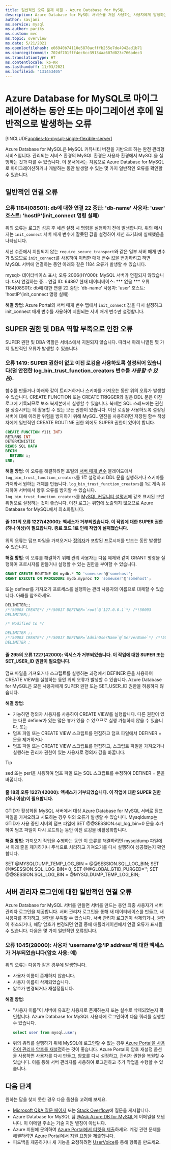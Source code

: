 ```yaml
---
title: 일반적인 오류 문제 해결 - Azure Database for MySQL
description: Azure Database for MySQL 서비스를 처음 사용하는 사용자에게 발생하는 일반적인 마이그레이션 오류 문제를 해결하는 방법을 알아봅니다.
author: savjani
ms.service: mysql
ms.author: pariks
ms.custom: mvc
ms.topic: overview
ms.date: 5/21/2021
ms.openlocfilehash: e66940b74110e5870acfffb255e7de4942ad1b71
ms.sourcegitcommit: 702df701fff4ec6cc39134aa607d023c766adec3
ms.translationtype: HT
ms.contentlocale: ko-KR
ms.lasthandoff: 11/03/2021
ms.locfileid: "131453405"
---
```

# <a name="commonly-encountered-errors-during-or-post-migration-to-azure-database-for-mysql"></a>Azure Database for MySQL로 마이그레이션하는 동안 또는 마이그레이션 후에 일반적으로 발생하는 오류

[!INCLUDE[applies-to-mysql-single-flexible-server](includes/applies-to-mysql-single-flexible-server.md)]

Azure Database for MySQL은 MySQL 커뮤니티 버전을 기반으로 하는 완전 관리형 서비스입니다. 관리되는 서비스 환경의 MySQL 환경은 사용자 환경에서 MySQL을 실행하는 것과 다를 수 있습니다. 이 문서에서는 처음으로 Azure Database for MySQL로 마이그레이션하거나 개발하는 동안 발생할 수 있는 몇 가지 일반적인 오류를 확인할 수 있습니다.

## <a name="common-connection-errors"></a>일반적인 연결 오류

### <a name="error-1184-08s01-aborted-connection-22-to-db-db-name-user-user-host-hostip-init_connect-command-failed"></a>오류 1184(08S01): db에 대한 연결 22 중단: 'db-name' 사용자: 'user' 호스트: 'hostIP'(init_connect 명령 실패)

위의 오류는 로그인 성공 후 세션 설정 시 명령을 실행하기 전에 발생합니다. 위의 메시지는 `init_connect` 서버 매개 변수에 잘못된 값을 설정하여 세션 초기화에 실패했음을 나타냅니다.

세션 수준에서 지원되지 않는 `require_secure_transport`와 같은 일부 서버 매개 변수가 있으므로 `init_connect`를 사용하여 이러한 매개 변수 값을 변경하려고 하면 MySQL 서버에 연결하는 동안 아래와 같은 1184 오류가 발생할 수 있습니다.

mysql> 데이터베이스 표시; 오류 2006(HY000): MySQL 서버가 연결되지 않았습니다. 다시 연결하는 중... 연결 ID:    64897 현재 데이터베이스: *** 없음 *** 오류 1184(08S01): db에 대한 연결 22 중단: 'db-name' 사용자: 'user' 호스트: 'hostIP'(init_connect 명령 실패)

**해결 방법**: Azure Portal의 서버 매개 변수 탭에서 `init_connect` 값을 다시 설정하고 init_connect 매개 변수를 사용하여 지원되는 서버 매개 변수만 설정합니다.

## <a name="errors-due-to-lack-of-super-privilege-and-dba-role"></a>SUPER 권한 및 DBA 역할 부족으로 인한 오류

SUPER 권한 및 DBA 역할은 서비스에서 지원되지 않습니다. 따라서 아래 나열된 몇 가지 일반적인 오류가 발생할 수 있습니다.

### <a name="error-1419-you-do-not-have-the-super-privilege-and-binary-logging-is-enabled-you-might-want-to-use-the-less-safe-log_bin_trust_function_creators-variable"></a>오류 1419: SUPER 권한이 없고 이진 로깅을 사용하도록 설정되어 있습니다(덜 안전한 log_bin_trust_function_creators 변수를 *사용할 수 있음*).

함수를 만들거나 아래와 같이 트리거하거나 스키마를 가져오는 동안 위의 오류가 발생할 수 있습니다. CREATE FUNCTION 또는 CREATE TRIGGER와 같은 DDL 문은 이진 로그에 기록되므로 보조 복제본에서 실행할 수 있습니다. 복제본 SQL 스레드에는 권한을 상승시키는 데 활용할 수 있는 모든 권한이 있습니다. 이진 로깅을 사용하도록 설정된 서버에 대해 이러한 위험을 방지하기 위해 MySQL 엔진을 사용하려면 저장된 함수 작성자에게 일반적인 CREATE ROUTINE 권한 외에도 SUPER 권한이 있어야 합니다.

```sql
CREATE FUNCTION f1(i INT)
RETURNS INT
DETERMINISTIC
READS SQL DATA
BEGIN
  RETURN i;
END;
```

**해결 방법**: 이 오류를 해결하려면 포털의 [서버 매개 변수](howto-server-parameters.md) 블레이드에서 `log_bin_trust_function_creators`를 1로 설정하고 DDL 문을 실행하거나 스키마를 가져와서 원하는 개체를 만듭니다. `log_bin_trust_function_creators`를 1로 계속 유지하여 서버에서 향후 오류를 방지할 수 있습니다. `log_bin_trust_function_creators`를 [MySQL 커뮤니티 설명서](https://dev.mysql.com/doc/refman/5.7/en/replication-options-binary-log.html#sysvar_log_bin_trust_function_creators)에 강조 표시된 보안 위험으로 설정하는 것이 좋습니다. 이진 로그는 위협에 노출되지 않으므로 Azure Database for MySQL에서 최소화됩니다.

#### <a name="error-1227-42000-at-line-101-access-denied-you-need-at-least-one-of-the-super-privileges-for-this-operation-operation-failed-with-exitcode-1"></a>줄 101의 오류 1227(42000): 액세스가 거부되었습니다. 이 작업에 대한 SUPER 권한(하나 이상)이 필요합니다. 종료 코드 1로 인해 작업이 실패했습니다.

위의 오류는 덤프 파일을 가져오거나 [정의자](https://dev.mysql.com/doc/refman/5.7/en/create-procedure.html)가 포함된 프로시저를 만드는 동안 발생할 수 있습니다.

**해결 방법**:  이 오류를 해결하기 위해 관리 사용자는 다음 예제와 같이 GRANT 명령을 실행하여 프로시저를 만들거나 실행할 수 있는 권한을 부여할 수 있습니다.

```sql
GRANT CREATE ROUTINE ON mydb.* TO 'someuser'@'somehost';
GRANT EXECUTE ON PROCEDURE mydb.myproc TO 'someuser'@'somehost';
```

또는 definer를 가져오기 프로세스를 실행하는 관리 사용자의 이름으로 대체할 수 있습니다. 아래를 참조하세요.

```sql
DELIMITER;;
/*!50003 CREATE*/ /*!50017 DEFINER=`root`@`127.0.0.1`*/ /*!50003
DELIMITER;;

/* Modified to */

DELIMITER ;;
/*!50003 CREATE*/ /*!50017 DEFINER=`AdminUserName`@`ServerName`*/ /*!50003
DELIMITER ;
```

#### <a name="error-1227-42000-at-line-295-access-denied-you-need-at-least-one-of-the-super-or-set_user_id-privileges-for-this-operation"></a>줄 295의 오류 1227(42000): 액세스가 거부되었습니다. 이 작업에 대한 SUPER 또는 SET_USER_ID 권한이 필요합니다.

덤프 파일을 가져오거나 스크립트를 실행하는 과정에서 DEFINER 문을 사용하여 CREATE VIEW를 실행하는 동안 위의 오류가 발생할 수 있습니다. Azure Database for MySQL은 모든 사용자에게 SUPER 권한 또는 SET_USER_ID 권한을 허용하지 않습니다.

**해결 방법**:

* 가능하면 정의자 사용자를 사용하여 CREATE VIEW를 실행합니다. 다른 권한이 있는 다른 definer가 있는 많은 뷰가 있을 수 있으므로 실행 가능하지 않을 수 있습니다.  또는
* 덤프 파일 또는 CREATE VIEW 스크립트를 편집하고 덤프 파일에서 DEFINER = 문을 제거하거나 
* 덤프 파일 또는 CREATE VIEW 스크립트를 편집하고, 스크립트 파일을 가져오거나 실행하는 관리자 권한이 있는 사용자로 정의자 값을 바꿉니다.

> [!Tip]
> sed 또는 perl을 사용하여 덤프 파일 또는 SQL 스크립트를 수정하여 DEFINER = 문을 바꿉니다.

#### <a name="error-1227-42000-at-line-18-access-denied-you-need-at-least-one-of-the-super-privileges-for-this-operation"></a>줄 18의 오류 1227(42000): 액세스가 거부되었습니다. 이 작업에 대한 SUPER 권한(하나 이상)이 필요합니다.

GTID가 활성화된 MySQL 서버에서 대상 Azure Database for MySQL 서버로 덤프 파일을 가져오려고 시도하는 경우 위의 오류가 발생할 수 있습니다. Mysqldump는 GTID가 사용 중인 서버의 덤프 파일에 SET @@SESSION.sql_log_bin=0 문을 추가하여 덤프 파일이 다시 로드되는 동안 이진 로깅을 비활성화합니다.

**해결 방법**: 가져오기 작업을 수행하는 동안 이 오류를 해결하려면 mysqldump 파일에서 아래 줄을 제거하거나 주석으로 처리하고 가져오기를 다시 실행하여 성공했는지 확인합니다.

SET @MYSQLDUMP_TEMP_LOG_BIN = @@SESSION.SQL_LOG_BIN; SET @@SESSION.SQL_LOG_BIN= 0; SET @@GLOBAL.GTID_PURGED=''; SET @@SESSION.SQL_LOG_BIN = @MYSQLDUMP_TEMP_LOG_BIN;

## <a name="common-connection-errors-for-server-admin-sign-in"></a>서버 관리자 로그인에 대한 일반적인 연결 오류

Azure Database for MySQL 서버를 만들면 서버를 만드는 동안 최종 사용자가 서버 관리자 로그인을 제공합니다. 서버 관리자 로그인을 통해 새 데이터베이스를 만들고, 새 사용자를 추가하고, 권한을 부여할 수 있습니다. 서버 관리자 로그인이 삭제되거나, 권한이 취소되거나, 해당 암호가 변경되면 연결 중에 애플리케이션에서 연결 오류가 표시될 수 있습니다. 다음은 몇 가지 일반적인 오류입니다.

### <a name="error-1045-28000-access-denied-for-user-usernameip-address-using-password-yes"></a>오류 1045(28000): 사용자 'username'@'IP address'에 대한 액세스가 거부되었습니다(암호 사용: 예)

위의 오류는 다음과 같은 경우에 발생합니다.

* 사용자 이름이 존재하지 않습니다.
* 사용자 이름이 삭제되었습니다.
* 암호가 변경되거나 재설정됩니다.

**해결 방법**:

* "사용자 이름"이 서버에 유효한 사용자로 존재하는지 또는 실수로 삭제되었는지 확인합니다. Azure Database for MySQL 사용자에 로그인하여 다음 쿼리를 실행할 수 있습니다.

  ```sql
  select user from mysql.user;
  ```

* 위의 쿼리를 실행하기 위해 MySQL에 로그인할 수 없는 경우 [Azure Portal을 사용하여 관리자 암호를 재설정](howto-create-manage-server-portal.md)하는 것이 좋습니다. Azure Portal의 암호 재설정 옵션을 사용하면 사용자를 다시 만들고, 암호를 다시 설정하고, 관리자 권한을 복원할 수 있습니다. 이를 통해 서버 관리자를 사용하여 로그인하고 추가 작업을 수행할 수 있습니다.

## <a name="next-steps"></a>다음 단계

원하는 답을 찾지 못한 경우 다음 옵션을 고려해 보세요.

* [Microsoft Q&A 질문 페이지](/answers/topics/azure-database-mysql.html) 또는 [Stack Overflow](https://stackoverflow.com/questions/tagged/azure-database-mysql)에 질문을 게시합니다.
* Azure Database for MySQL 팀 [@Ask Azure DB for MySQL](mailto:AskAzureDBforMySQL@service.microsoft.com)에 이메일을 보냅니다. 이 이메일 주소는 기술 지원 별칭이 아닙니다.
* Azure 지원에 문의하여 [Azure Portal에서 티켓을 제출](https://portal.azure.com/?#blade/Microsoft_Azure_Support/HelpAndSupportBlade)하세요. 계정 관련 문제를 해결하려면 Azure Portal에서 [지원 요청](https://ms.portal.azure.com/#blade/Microsoft_Azure_Support/HelpAndSupportBlade/newsupportrequest)을 제출합니다.
* 피드백을 제공하거나 새 기능을 요청하려면 [UserVoice](https://feedback.azure.com/d365community/forum/47b1e71d-ee24-ec11-b6e6-000d3a4f0da0)를 통해 항목을 만드세요.
